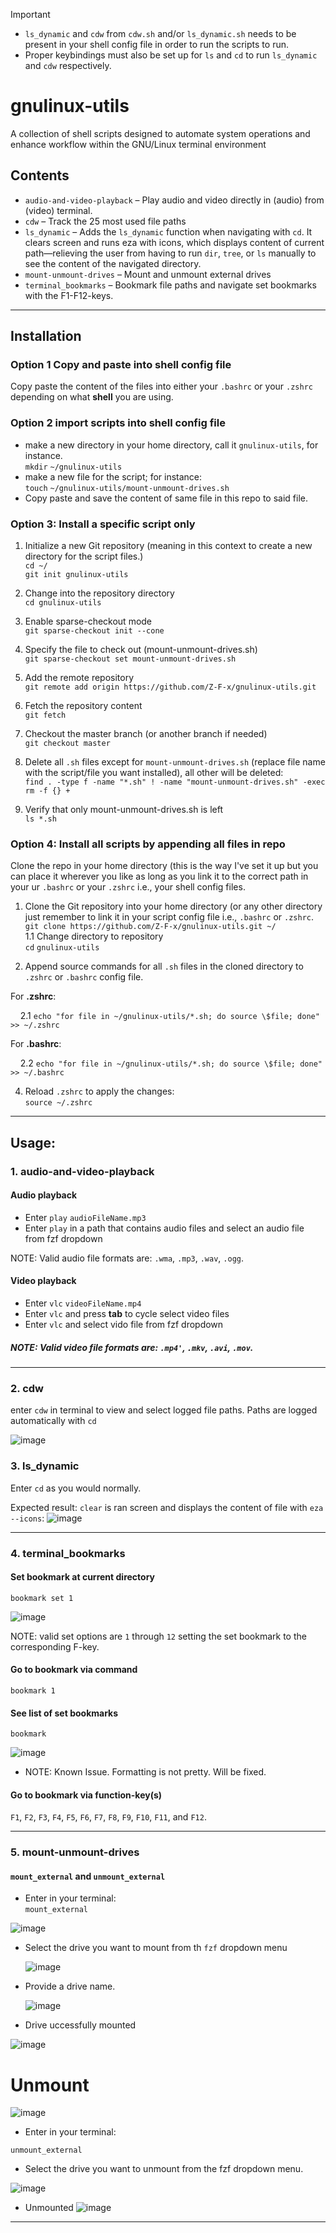 > [!IMPORTANT]  
> - `ls_dynamic` and `cdw` from `cdw.sh` and/or `ls_dynamic.sh` needs to be present in your shell config file in order to run the scripts to run.
> - Proper keybindings must also be set up for `ls` and `cd` to run `ls_dynamic` and `cdw` respectively.

# gnulinux-utils
A collection of shell scripts designed to automate system operations and enhance workflow within the GNU/Linux terminal environment

## Contents
- `audio-and-video-playback` – 
Play audio and video directly in (audio) from (video) terminal.
- `cdw` – 
Track the 25 most used file paths
- `ls_dynamic` – 
Adds the `ls_dynamic` function when navigating with `cd`. It clears screen and runs eza with icons, which displays content of current path—relieving the user from having to run `dir`, `tree`, or `ls` manually to see the content of the navigated directory.
- `mount-unmount-drives` – 
Mount and unmount external drives
- `terminal_bookmarks` – 
Bookmark file paths and navigate set bookmarks with the F1-F12-keys.

---


## Installation

### Option 1 Copy and paste into shell config file

Copy paste the content of the files into either your `.bashrc` or your `.zshrc` depending on what **shell** you are using.

### Option 2 import scripts into shell config file

- make a new directory in your home directory, call it `gnulinux-utils`, for instance.\
  `mkdir` `~/gnulinux-utils`
- make a new file for the script; for instance:\
  `touch` `~/gnulinux-utils/mount-unmount-drives.sh`
- Copy paste and save the content of same file in this repo to said file.

### Option 3: Install a specific script only

1. Initialize a new Git repository (meaning in this context to create a new directory for the script files.)\
```cd ~/```\
```git init gnulinux-utils ```

2. Change into the repository directory\
```cd gnulinux-utils```

3. Enable sparse-checkout mode\
```git sparse-checkout init --cone```

4. Specify the file to check out (mount-unmount-drives.sh)\
```git sparse-checkout set mount-unmount-drives.sh```

5. Add the remote repository\
```git remote add origin https://github.com/Z-F-x/gnulinux-utils.git```

6. Fetch the repository content\
```git fetch```

7. Checkout the master branch (or another branch if needed)\
```git checkout master```

8. Delete all `.sh` files except for `mount-unmount-drives.sh` (replace file name with the script/file you want installed), all other will be deleted:\
  ```find . -type f -name "*.sh" ! -name "mount-unmount-drives.sh" -exec rm -f {} +```
  
9. Verify that only mount-unmount-drives.sh is left\
`ls *.sh`

### Option 4: Install all scripts by appending all files in repo 

Clone the repo in your home directory (this is the way I've set it up but you can place it wherever you like as long as you link it to the correct path in your ur `.bashrc` or your `.zshrc` i.e., your shell config files.

1. Clone the Git repository into your home directory (or any other directory just remember to link it in your script config file i.e., `.bashrc` or `.zshrc`.\
  ```git clone https://github.com/Z-F-x/gnulinux-utils.git ~/```\
  1.1  Change directory to repository\
     `cd` `gnulinux-utils`
  
2. Append source commands for all `.sh` files in the cloned directory to `.zshrc` or `.bashrc` config file. 

For **.zshrc**:

      2.1 `echo "for file in ~/gnulinux-utils/*.sh; do source \$file; done" >> ~/.zshrc`

For **.bashrc**:
  
      2.2 `echo "for file in ~/gnulinux-utils/*.sh; do source \$file; done" >> ~/.bashrc`
  
4. Reload `.zshrc` to apply the changes:\
  ```source ~/.zshrc```


<hr style="height: 1px;">

## Usage:

### 1. **audio-and-video-playback**

#### Audio playback
- Enter `play` `audioFileName.mp3`
- Enter `play` in a path that contains audio files and select an audio file from fzf dropdown

NOTE: Valid audio file formats are: `.wma`, `.mp3`, `.wav`, `.ogg`.


#### Video playback 
- Enter `vlc` `videoFileName.mp4`
- Enter `vlc` and press **tab** to cycle select video files
- Enter `vlc` and select vido file from fzf dropdown

##### NOTE: Valid video file formats are: `.mp4'`, `.mkv`, `.avi`, `.mov`.

___


### 2. **cdw**
enter `cdw` in terminal to view and select logged file paths. Paths are logged automatically with `cd`

![image](https://github.com/user-attachments/assets/0a03737d-9b00-4c0d-afe9-fe3bda0e2efe)


### 3. **ls_dynamic**
Enter `cd` as you would normally. 

Expected result: 
`clear` is ran screen and displays the content of file with `eza --icons`: 
![image](https://github.com/user-attachments/assets/94e0246a-297b-4199-834f-0b8f9838ffeb)

___


### 4. **terminal_bookmarks**

#### Set bookmark at current directory
```bookmark set 1```

![image](https://github.com/user-attachments/assets/1db9a700-a8ee-4146-b539-353a5130651e)



NOTE: valid set options are `1` through `12` setting the set bookmark to the corresponding F-key.

#### Go to bookmark via command
```bookmark 1```

#### See list of set bookmarks
```bookmark```

![image](https://github.com/user-attachments/assets/a787bc80-668b-4399-9ee6-499947ab681a)
<!-- TODO: Fix this issue -->
- NOTE: Known Issue.  Formatting is not pretty.  Will be fixed.

#### Go to bookmark via function-key(s)
`F1`, `F2`, `F3`, `F4`, `F5`, `F6`, `F7`, `F8`, `F9`, `F10`, `F11`, and `F12`.

___


### 5. **mount-unmount-drives**

#### `mount_external` and `unmount_external`

- Enter in your terminal:\
  `mount_external`

![image](https://github.com/user-attachments/assets/ccbf6a0b-5795-44f1-a623-4d6b8e60debe)
  
- Select the drive you want to mount from th `fzf` dropdown menu

  ![image](https://github.com/user-attachments/assets/eb653863-102b-4d0f-a857-7ac2030160d3)

- Provide a drive name.

  ![image](https://github.com/user-attachments/assets/fd6bc936-7ca9-4dbe-9364-236ade6a3316)

- Drive uccessfully mounted

![image](https://github.com/user-attachments/assets/df1602c3-5ae0-48b0-8acd-4098d45fef53)

# Unmount

![image](https://github.com/user-attachments/assets/0bc4fd75-184d-4191-a58a-dec2d5ad21af)

- Enter in your terminal:

`unmount_external`

- Select the drive you want to unmount from the fzf dropdown menu.

![image](https://github.com/user-attachments/assets/96533b55-bcfe-4655-84dc-227f86879bc0)

- Unmounted
![image](https://github.com/user-attachments/assets/47ab7f00-a8f5-4fe2-9dd4-716cc2d9a81c)

___

